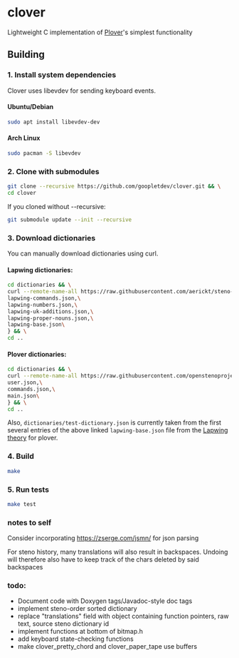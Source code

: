 # clover
Lightweight C implementation of [Plover](https://github.com/openstenoproject/plover)'s simplest functionality 

## Building
### 1. Install system dependencies
Clover uses libevdev for sending keyboard events.
#### Ubuntu/Debian
```bash
sudo apt install libevdev-dev
```
#### Arch Linux
```bash
sudo pacman -S libevdev
```

### 2. Clone with submodules
```bash
git clone --recursive https://github.com/goopletdev/clover.git && \
cd clover
```
If you cloned without --recursive:
```bash
git submodule update --init --recursive
```

### 3. Download dictionaries
You can manually download dictionaries using curl.
#### Lapwing dictionaries:
```bash
cd dictionaries && \
curl --remote-name-all https://raw.githubusercontent.com/aerickt/steno-dictionaries/main/{\
lapwing-commands.json,\
lapwing-numbers.json,\
lapwing-uk-additions.json,\
lapwing-proper-nouns.json,\
lapwing-base.json\
} && \
cd ..
```
#### Plover dictionaries:
```bash
cd dictionaries && \
curl --remote-name-all https://raw.githubusercontent.com/openstenoproject/plover/refs/heads/main/plover/assets/{\
user.json,\
commands.json,\
main.json\
} && \
cd ..
```
Also, `dictionaries/test-dictionary.json` is currently taken from the first several entries of the above linked `lapwing-base.json` file from the [Lapwing theory](https://github.com/aerickt/steno-dictionaries) for plover. 

### 4. Build
```bash
make
```

### 5. Run tests
```bash
make test
```

### notes to self
Consider incorporating https://zserge.com/jsmn/ for json parsing

For steno history, many translations will also result in backspaces. Undoing will therefore also have to keep track of the chars deleted by said backspaces

### todo:
- Document code with Doxygen tags/Javadoc-style doc tags
- implement steno-order sorted dictionary
- replace "translations" field with object containing function pointers, raw text, source steno dictionary id
- implement functions at bottom of bitmap.h
- add keyboard state-checking functions
- make clover_pretty_chord and clover_paper_tape use buffers